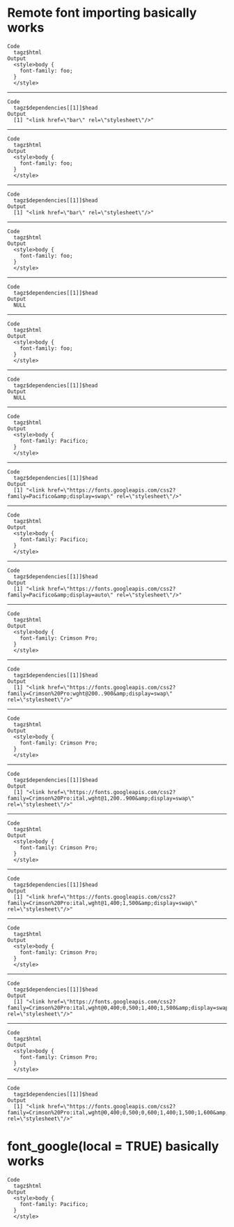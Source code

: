 # Remote font importing basically works

    Code
      tagz$html
    Output
      <style>body {
        font-family: foo;
      }
      </style>

---

    Code
      tagz$dependencies[[1]]$head
    Output
      [1] "<link href=\"bar\" rel=\"stylesheet\"/>"

---

    Code
      tagz$html
    Output
      <style>body {
        font-family: foo;
      }
      </style>

---

    Code
      tagz$dependencies[[1]]$head
    Output
      [1] "<link href=\"bar\" rel=\"stylesheet\"/>"

---

    Code
      tagz$html
    Output
      <style>body {
        font-family: foo;
      }
      </style>

---

    Code
      tagz$dependencies[[1]]$head
    Output
      NULL

---

    Code
      tagz$html
    Output
      <style>body {
        font-family: foo;
      }
      </style>

---

    Code
      tagz$dependencies[[1]]$head
    Output
      NULL

---

    Code
      tagz$html
    Output
      <style>body {
        font-family: Pacifico;
      }
      </style>

---

    Code
      tagz$dependencies[[1]]$head
    Output
      [1] "<link href=\"https://fonts.googleapis.com/css2?family=Pacifico&amp;display=swap\" rel=\"stylesheet\"/>"

---

    Code
      tagz$html
    Output
      <style>body {
        font-family: Pacifico;
      }
      </style>

---

    Code
      tagz$dependencies[[1]]$head
    Output
      [1] "<link href=\"https://fonts.googleapis.com/css2?family=Pacifico&amp;display=auto\" rel=\"stylesheet\"/>"

---

    Code
      tagz$html
    Output
      <style>body {
        font-family: Crimson Pro;
      }
      </style>

---

    Code
      tagz$dependencies[[1]]$head
    Output
      [1] "<link href=\"https://fonts.googleapis.com/css2?family=Crimson%20Pro:wght@200..900&amp;display=swap\" rel=\"stylesheet\"/>"

---

    Code
      tagz$html
    Output
      <style>body {
        font-family: Crimson Pro;
      }
      </style>

---

    Code
      tagz$dependencies[[1]]$head
    Output
      [1] "<link href=\"https://fonts.googleapis.com/css2?family=Crimson%20Pro:ital,wght@1,200..900&amp;display=swap\" rel=\"stylesheet\"/>"

---

    Code
      tagz$html
    Output
      <style>body {
        font-family: Crimson Pro;
      }
      </style>

---

    Code
      tagz$dependencies[[1]]$head
    Output
      [1] "<link href=\"https://fonts.googleapis.com/css2?family=Crimson%20Pro:ital,wght@1,400;1,500&amp;display=swap\" rel=\"stylesheet\"/>"

---

    Code
      tagz$html
    Output
      <style>body {
        font-family: Crimson Pro;
      }
      </style>

---

    Code
      tagz$dependencies[[1]]$head
    Output
      [1] "<link href=\"https://fonts.googleapis.com/css2?family=Crimson%20Pro:ital,wght@0,400;0,500;1,400;1,500&amp;display=swap\" rel=\"stylesheet\"/>"

---

    Code
      tagz$html
    Output
      <style>body {
        font-family: Crimson Pro;
      }
      </style>

---

    Code
      tagz$dependencies[[1]]$head
    Output
      [1] "<link href=\"https://fonts.googleapis.com/css2?family=Crimson%20Pro:ital,wght@0,400;0,500;0,600;1,400;1,500;1,600&amp;display=swap\" rel=\"stylesheet\"/>"

# font_google(local = TRUE) basically works

    Code
      tagz$html
    Output
      <style>body {
        font-family: Pacifico;
      }
      </style>

